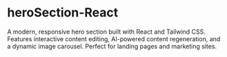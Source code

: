 # heroSection-React
A modern, responsive hero section built with React and Tailwind CSS. Features interactive content editing, AI-powered content regeneration, and a dynamic image carousel. Perfect for landing pages and marketing sites.
